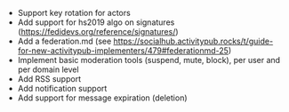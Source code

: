 - Support key rotation for actors
- Add support for hs2019 algo on signatures (https://fedidevs.org/reference/signatures/)
- Add a federation.md (see https://socialhub.activitypub.rocks/t/guide-for-new-activitypub-implementers/479#federationmd-25)
- Implement basic moderation tools (suspend, mute, block), per user and per domain level
- Add RSS support
- Add notification support
- Add support for message expiration (deletion)
